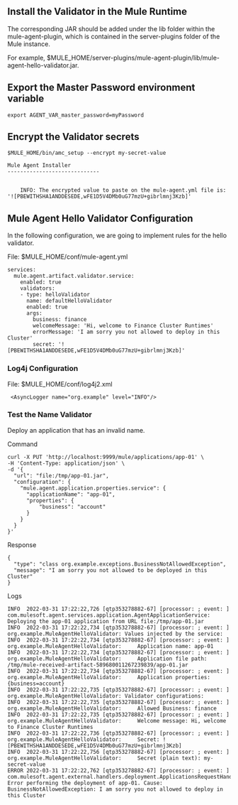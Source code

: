## Install the Validator in the Mule Runtime

The corresponding JAR should be added under the lib folder within the mule-agent-plugin, which is contained in the server-plugins folder of the Mule instance.

For example, $MULE_HOME/server-plugins/mule-agent-plugin/lib/mule-agent-hello-validator.jar.

## Export the Master Password environment variable

```
export AGENT_VAR_master_password=myPassword
```

## Encrypt the Validator secrets

```
$MULE_HOME/bin/amc_setup --encrypt my-secret-value

Mule Agent Installer
-----------------------------


	INFO: The encrypted value to paste on the mule-agent.yml file is: '![PBEWITHSHA1ANDDESEDE,wFE1D5V4DMb0uG77mzU+gibrlmnj3Kzb]'
```

## Mule Agent Hello Validator Configuration

In the following configuration, we are going to implement rules for the hello validator.

File: $MULE_HOME/conf/mule-agent.yml

```
services:
  mule.agent.artifact.validator.service:
    enabled: true
    validators:
    - type: helloValidator
      name: defaultHelloValidator
      enabled: true
      args:
        business: finance
        welcomeMessage: 'Hi, welcome to Finance Cluster Runtimes'
        errorMessage: 'I am sorry you not allowed to deploy in this Cluster'
        secret: '![PBEWITHSHA1ANDDESEDE,wFE1D5V4DMb0uG77mzU+gibrlmnj3Kzb]'
```

### Log4j Configuration

File: $MULE_HOME/conf/log4j2.xml

```
 <AsyncLogger name="org.example" level="INFO"/>
```

### Test the Name Validator

Deploy an application that has an invalid name.

Command

```
curl -X PUT 'http://localhost:9999/mule/applications/app-01' \
-H 'Content-Type: application/json' \
-d '{
  "url": "file:/tmp/app-01.jar",
  "configuration": {
    "mule.agent.application.properties.service": {
      "applicationName": "app-01",
      "properties": {
          "business": "account"
      }
    }
  }
}'
```

Response

```
{
  "type": "class org.example.exceptions.BusinessNotAllowedException",
  "message": "I am sorry you not allowed to be deployed in this Cluster"
}
```

Logs

```
INFO  2022-03-31 17:22:22,726 [qtp353278882-67] [processor: ; event: ] com.mulesoft.agent.services.application.AgentApplicationService: Deploying the app-01 application from URL file:/tmp/app-01.jar
INFO  2022-03-31 17:22:22,734 [qtp353278882-67] [processor: ; event: ] org.example.MuleAgentHelloValidator: Values injected by the service:
INFO  2022-03-31 17:22:22,734 [qtp353278882-67] [processor: ; event: ] org.example.MuleAgentHelloValidator: 	Application name: app-01
INFO  2022-03-31 17:22:22,734 [qtp353278882-67] [processor: ; event: ] org.example.MuleAgentHelloValidator: 	Application file path: /tmp/mule-received-artifact-589680011267239839/app-01.jar
INFO  2022-03-31 17:22:22,734 [qtp353278882-67] [processor: ; event: ] org.example.MuleAgentHelloValidator: 	Application properties: {business=account}
INFO  2022-03-31 17:22:22,735 [qtp353278882-67] [processor: ; event: ] org.example.MuleAgentHelloValidator: Validator configurations:
INFO  2022-03-31 17:22:22,735 [qtp353278882-67] [processor: ; event: ] org.example.MuleAgentHelloValidator: 	Allowed Business: finance
INFO  2022-03-31 17:22:22,735 [qtp353278882-67] [processor: ; event: ] org.example.MuleAgentHelloValidator: 	Welcome message: Hi, welcome to Finance Cluster Runtimes
INFO  2022-03-31 17:22:22,736 [qtp353278882-67] [processor: ; event: ] org.example.MuleAgentHelloValidator: 	Secret: ![PBEWITHSHA1ANDDESEDE,wFE1D5V4DMb0uG77mzU+gibrlmnj3Kzb]
INFO  2022-03-31 17:22:22,756 [qtp353278882-67] [processor: ; event: ] org.example.MuleAgentHelloValidator: 	Secret (plain text): my-secret-value
ERROR 2022-03-31 17:22:22,762 [qtp353278882-67] [processor: ; event: ] com.mulesoft.agent.external.handlers.deployment.ApplicationsRequestHandler: Error performing the deployment of app-01. Cause: BusinessNotAllowedException: I am sorry you not allowed to deploy in this Cluster
```